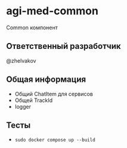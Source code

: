 # agi-med-common

Common компонент

## Ответственный разработчик

@zhelvakov

## Общая информация

- Общий ChatItem для сервисов
- Общей TrackId
- logger

## Тесты

- `sudo docker compose up --build`
